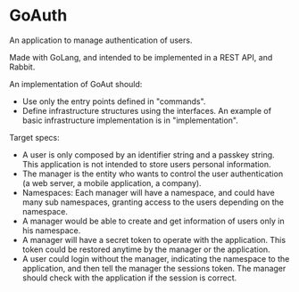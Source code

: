 # GoAuth
An application to manage authentication of users.

Made with GoLang, and intended to be implemented in a REST API, and Rabbit.

An implementation of GoAut should:
- Use only the entry points defined in "commands".
- Define infrastructure structures using the interfaces. An example of basic infrastructure implementation is in 
"implementation".

Target specs:
* A user is only composed by an identifier string and a passkey string. This application is not intended to store users 
personal information.
* The manager is the entity who wants to control the user authentication (a web server, a mobile application, a 
company). 
* Namespaces: Each manager will have a namespace, and could have many sub namespaces, granting access to the users
depending on the namespace.
* A manager would be able to create and get information of users only in his namespace.
* A manager will have a secret token to operate with the application. This token could be restored anytime by the 
manager or the application.
* A user could login without the manager, indicating the namespace to the application, and then tell the manager 
the sessions token. The manager should check with the application if the session is correct.